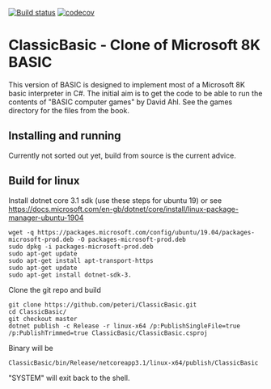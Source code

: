 [![Build status](https://ci.appveyor.com/api/projects/status/vyjgqrg0hx95xa3j?svg=true)](https://ci.appveyor.com/project/peteri/classicbasic)
[![codecov](https://codecov.io/gh/peteri/ClassicBasic/branch/master/graph/badge.svg)](https://codecov.io/gh/peteri/ClassicBasic)

# ClassicBasic - Clone of Microsoft 8K BASIC

This version of BASIC is designed to implement most of a Microsoft 8K basic interpreter in C#. 
The initial aim is to get the code to be able to run the contents of "BASIC computer games" by David Ahl. 
See the games directory for the files from the book.

## Installing and running
Currently not sorted out yet, build from source is the current advice.

## Build for linux
Install dotnet core 3.1 sdk (use these steps for ubuntu 19) or see https://docs.microsoft.com/en-gb/dotnet/core/install/linux-package-manager-ubuntu-1904 
```
wget -q https://packages.microsoft.com/config/ubuntu/19.04/packages-microsoft-prod.deb -O packages-microsoft-prod.deb
sudo dpkg -i packages-microsoft-prod.deb
sudo apt-get update
sudo apt-get install apt-transport-https
sudo apt-get update
sudo apt-get install dotnet-sdk-3.
```

Clone the git repo and build
```
git clone https://github.com/peteri/ClassicBasic.git
cd ClassicBasic/
git checkout master
dotnet publish -c Release -r linux-x64 /p:PublishSingleFile=true /p:PublishTrimmed=true ClassicBasic/ClassicBasic.csproj
```

Binary will be 
```
ClassicBasic/bin/Release/netcoreapp3.1/linux-x64/publish/ClassicBasic
```

"SYSTEM" will exit back to the shell.
